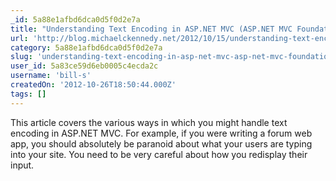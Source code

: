 ```yaml
---
_id: 5a88e1afbd6dca0d5f0d2e7a
title: "Understanding Text Encoding in ASP.NET MVC (ASP.NET MVC Foundations Series)"
url: 'http://blog.michaelckennedy.net/2012/10/15/understanding-text-encoding-in-asp-net-mvc/'
category: 5a88e1afbd6dca0d5f0d2e7a
slug: 'understanding-text-encoding-in-asp-net-mvc-asp-net-mvc-foundations-series'
user_id: 5a83ce59d6eb0005c4ecda2c
username: 'bill-s'
createdOn: '2012-10-26T18:50:44.000Z'
tags: []
---
```


This article covers the various ways in which you might handle text encoding in ASP.NET MVC. For example, if you were writing a forum web app, you should absolutely be paranoid about what your users are typing into your site. You need to be very careful about how you redisplay their input.

